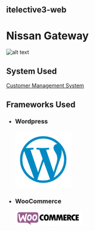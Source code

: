 ## itelective3-web
# Nissan Gateway
![alt text][logo]

[logo]: https://seeklogo.com/images/N/Nissan-logo-4B3C580C8A-seeklogo.com.png

## System Used
[Customer Management System](https://github.com/Sunnyshio/itelective3-web/blob/main/Use-Case-Diagram-for-Customer-Service-Information-System.png)

## Frameworks Used
- ### Wordpress
  ![alt text][logo2]

[logo2]: https://github.com/Sunnyshio/itelective3-web/blob/main/Untitled%20design%20(3).png

- ### WooCommerce
  ![alt text][logo3]

[logo3]: https://github.com/Sunnyshio/itelective3-web/blob/main/Untitled%20design%20(2).png
